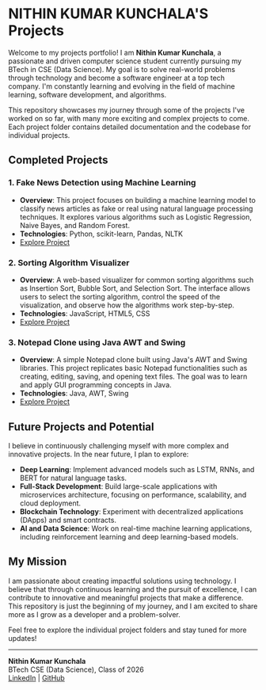 # NITHIN KUMAR KUNCHALA'S Projects

Welcome to my projects portfolio! I am **Nithin Kumar Kunchala**, a passionate and driven computer science student currently pursuing my BTech in CSE (Data Science). My goal is to solve real-world problems through technology and become a software engineer at a top tech company. I'm constantly learning and evolving in the field of machine learning, software development, and algorithms.

This repository showcases my journey through some of the projects I've worked on so far, with many more exciting and complex projects to come. Each project folder contains detailed documentation and the codebase for individual projects.

## Completed Projects

### 1. Fake News Detection using Machine Learning
- **Overview**: This project focuses on building a machine learning model to classify news articles as fake or real using natural language processing techniques. It explores various algorithms such as Logistic Regression, Naive Bayes, and Random Forest.
- **Technologies**: Python, scikit-learn, Pandas, NLTK
- [Explore Project](Fake_new_detection/README.md)

### 2. Sorting Algorithm Visualizer
- **Overview**: A web-based visualizer for common sorting algorithms such as Insertion Sort, Bubble Sort, and Selection Sort. The interface allows users to select the sorting algorithm, control the speed of the visualization, and observe how the algorithms work step-by-step.
- **Technologies**: JavaScript, HTML5, CSS
- [Explore Project](./Sorting_Algorithm_Visualizer/README.md)

### 3. Notepad Clone using Java AWT and Swing
- **Overview**: A simple Notepad clone built using Java's AWT and Swing libraries. This project replicates basic Notepad functionalities such as creating, editing, saving, and opening text files. The goal was to learn and apply GUI programming concepts in Java.
- **Technologies**: Java, AWT, Swing
- [Explore Project](./Notepad_Clone/README.md)

## Future Projects and Potential

I believe in continuously challenging myself with more complex and innovative projects. In the near future, I plan to explore:

- **Deep Learning**: Implement advanced models such as LSTM, RNNs, and BERT for natural language tasks.
- **Full-Stack Development**: Build large-scale applications with microservices architecture, focusing on performance, scalability, and cloud deployment.
- **Blockchain Technology**: Experiment with decentralized applications (DApps) and smart contracts.
- **AI and Data Science**: Work on real-time machine learning applications, including reinforcement learning and deep learning-based models.

## My Mission

I am passionate about creating impactful solutions using technology. I believe that through continuous learning and the pursuit of excellence, I can contribute to innovative and meaningful projects that make a difference. This repository is just the beginning of my journey, and I am excited to share more as I grow as a developer and a problem-solver.

Feel free to explore the individual project folders and stay tuned for more updates!

---

**Nithin Kumar Kunchala**  
BTech CSE (Data Science), Class of 2026  
[LinkedIn](https://www.linkedin.com/in/nithin-kunchala-nithin-kumar-28b5612ba/) | [GitHub](https://github.com/nithin7204)
